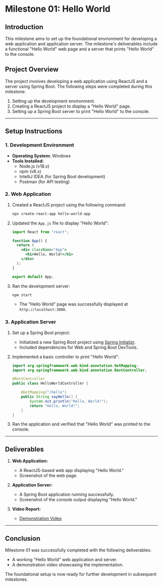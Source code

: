 # Milestone 01: Hello World

## **Introduction**

This milestone aims to set up the foundational environment for developing a web application and application server. The milestone's deliverables include a functional "Hello World" web page and a server that prints "Hello World" to the console.

## **Project Overview**

The project involves developing a web application using ReactJS and a server using Spring Boot. The following steps were completed during this milestone:

1. Setting up the development environment.
2. Creating a ReactJS project to display a "Hello World" page.
3. Setting up a Spring Boot server to print "Hello World" to the console.

---

## **Setup Instructions**

### **1. Development Environment**

- **Operating System:** Windows
- **Tools Installed:**
  - Node.js (v18.x)
  - npm (v8.x)
  - IntelliJ IDEA (for Spring Boot development)
  - Postman (for API testing)

### **2. Web Application**

1. Created a ReactJS project using the following command:

   ```bash
   npx create-react-app hello-world-app
   ```

2. Updated the `App.js` file to display "Hello World":

   ```jsx
   import React from "react";

   function App() {
     return (
       <div className="App">
         <h1>Hello, World!</h1>
       </div>
     );
   }

   export default App;
   ```

3. Ran the development server:
   ```bash
   npm start
   ```
   - The "Hello World" page was successfully displayed at `http://localhost:3000`.

### **3. Application Server**

1. Set up a Spring Boot project:

   - Initialized a new Spring Boot project using [Spring Initializr](https://start.spring.io/).
   - Included dependencies for Web and Spring Boot DevTools.

2. Implemented a basic controller to print "Hello World":

   ```java
   import org.springframework.web.bind.annotation.GetMapping;
   import org.springframework.web.bind.annotation.RestController;

   @RestController
   public class HelloWorldController {

       @GetMapping("/hello")
       public String sayHello() {
           System.out.println("Hello, World!");
           return "Hello, World!";
       }
   }
   ```

3. Ran the application and verified that "Hello World" was printed to the console.

---

## **Deliverables**

1. **Web Application:**

   - A ReactJS-based web app displaying "Hello World."
   - Screenshot of the web page.

2. **Application Server:**

   - A Spring Boot application running successfully.
   - Screenshot of the console output displaying "Hello World."

3. **Video Report:**
   - [Demonstration Video](https://drive.google.com/file/d/1ujR9kjJjv37AltEZ2M3IAZ8FiXKAXi5A/view?usp=sharing)

---

## **Conclusion**

Milestone 01 was successfully completed with the following deliverables:

- A working "Hello World" web application and server.
- A demonstration video showcasing the implementation.

The foundational setup is now ready for further development in subsequent milestones.
